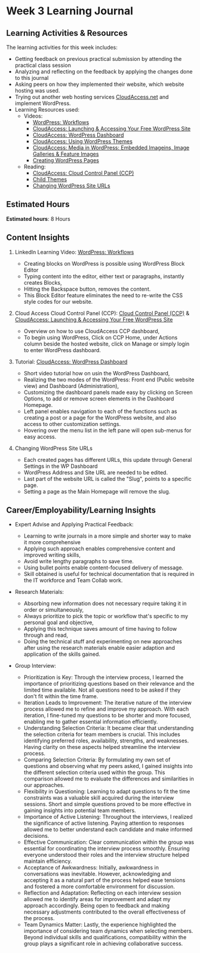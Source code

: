 # Week 3 Learning Journal <br/>

## Learning Activities & Resources
The learning activities for this week includes: <br>
* Getting feedback on previous practical submission by attending the practical class session
* Analyzing and reflecting on the feedback by applying the changes done to this journal
* Asking peers on how they implemented their website, which website hosting was used.
* Trying out another web hosting services [CloudAccess.net](https://www.cloudaccess.net/) and implement WordPress.
* Learning Resources used:
  - Videos:
    - [WordPress: Workflows](https://www.linkedin.com/learning/wordpress-workflows-2/our-workflows?autoSkip=true&resume=false&u=2223545)
    - [CloudAccess: Launching & Accessing Your Free WordPress Site](https://www.cloudaccess.net/wordpress-tutorials/143-getting-started/808-wordpress-tutorial-1-launching-your-site.html)
    - [CloudAccess: WordPress Dashboard](https://www.cloudaccess.net/wordpress-tutorials/143-getting-started/809-tutorial-2-wordpress-dashboard-overview.html)
    - [CloudAccess: Using WordPress Themes](https://www.cloudaccess.net/wordpress-tutorials/143-getting-started/815-wordpress-tutorial-9-selecting-a-theme.html)
    - [CloudAccess: Media in WordPress: Embedded Imageins, Image Galleries & Feature Images](https://www.cloudaccess.net/wordpress-tutorials/143-getting-started/813-tutorial-8-media-in-wordpress-embedded-images-image-galleries-featured-images.html)
    - [Creating WordPress Pages](https://www.cloudaccess.net/wordpress-tutorials/143-getting-started/814-wordpress-tutorial-8-creating-pages.html)
  - Reading: 
    - [CloudAccess: Cloud Control Panel (CCP)](https://www.cloudaccess.net/features/cloud-control-panel.html)
    - [Child Themes](https://developer.wordpress.org/themes/advanced-topics/child-themes/)    
    - [Changing WordPress Site URLs](https://www.wpbeginner.com/wp-tutorials/how-to-change-your-wordpress-site-urls-step-by-step/)

## Estimated Hours
**Estimated hours**: 8 Hours

## Content Insights
1) LinkedIn Learning Video: [WordPress: Workflows](https://www.linkedin.com/learning/wordpress-workflows-2/our-workflows?autoSkip=true&resume=false&u=2223545)
   - Creating blocks on WordPress is possible using WordPress Block Editor
   - Typing content into the editor, either text or paragraphs, instantly creates Blocks,
   - Hitting the Backspace button, removes the content.
   - This Block Editor feature eliminates the need to re-write the CSS style codes for our website.

2) Cloud Access Cloud Control Panel (CCP): [Cloud Control Panel (CCP)](https://www.cloudaccess.net/features/cloud-control-panel.html) & [CloudAccess: Launching & Accessing Your Free WordPress Site](https://www.cloudaccess.net/wordpress-tutorials/143-getting-started/808-wordpress-tutorial-1-launching-your-site.html)<br>
   - Overview on how to use CloudAccess CCP dashboard,
   - To begin using WordPress, Click on CCP Home, under Actions column beside the hosted website, click on Manage or simply login to enter WordPress dashboard.

3) Tutorial: [CloudAccess: WordPress Dashboard](https://www.cloudaccess.net/wordpress-tutorials/143-getting-started/809-tutorial-2-wordpress-dashboard-overview.html)  <br>
   - Short video tutorial how on usin the WordPress Dashboard,
   - Realizing the two modes of the WordPress: Front end (Public website view) and Dashboard (Administration),
   - Customizing the dashboard panels made easy by clicking on Screen Options, to add or remove screen elements in the Dashboard Homepage.
   - Left panel enables navigation to each of the functions such as creating a post or a page for the WordPress website, and also access to other customization settings.
   - Hovering over the menu list in the left pane will open sub-menus for easy access.

4) Changing WordPress Site URLs
   - Each created pages has different URLs, this update through General Settings in the WP Dashboard
   - WordPress Address and Site URL are needed to be edited.
   - Last part of the website URL is called the "Slug", points to a specific page.
   - Setting a page as the Main Homepage will remove the slug.
   



## Career/Employability/Learning Insights

* Expert Advise and Applying Practical Feedback:
  - Learning to write journals in a more simple and shorter way to make it more comprehensive
  - Applying such approach enables comprehensive content and improved writing skills,
  - Avoid write lengthy paragraphs to save time.
  - Using bullet points enable content-focused delivery of message.
  - Skill obtained is useful for technical documentation that is required in the IT workforce and Team Collab work.


* Research Materials: <br>
  - Absorbing new information does not necessary require taking it in order or simultaneously,
  - Always prioritize to pick the topic or workflow that's specific to my personal goal and objective,
  - Applying this technique saves amount of time having to follow through and read,
  - Doing the technical stuff and experimenting on new approaches after using the research materials enable easier
  adaption and application of the skills gained.


* Group Interview: <br> 
  - Prioritization is Key: Through the interview process, I learned the importance of prioritizing questions based on their relevance and the limited time available. Not all questions need to be asked if they don't fit within the time frame.
  - Iteration Leads to Improvement: The iterative nature of the interview process allowed me to refine and improve my approach. With each iteration, I fine-tuned my questions to be shorter and more focused, enabling me to gather essential information efficiently.
  - Understanding Selection Criteria: It became clear that understanding the selection criteria for team members is crucial. This includes identifying preferred roles, availability, strengths, and weaknesses. Having clarity on these aspects helped streamline the interview process.
  - Comparing Selection Criteria: By formulating my own set of questions and observing what my peers asked, I gained insights into the different selection criteria used within the group. This comparison allowed me to evaluate the differences and similarities in our approaches.
  - Flexibility in Questioning: Learning to adapt questions to fit the time constraints was a valuable skill acquired during the interview sessions. Short and simple questions proved to be more effective in gaining insights into potential team members.
  - Importance of Active Listening: Throughout the interviews, I realized the significance of active listening. Paying attention to responses allowed me to better understand each candidate and make informed decisions.
  - Effective Communication: Clear communication within the group was essential for coordinating the interview process smoothly. Ensuring everyone understood their roles and the interview structure helped maintain efficiency.
  - Acceptance of Awkwardness: Initially, awkwardness in conversations was inevitable. However, acknowledging and accepting it as a natural part of the process helped ease tensions and fostered a more comfortable environment for discussion.
  - Reflection and Adaptation: Reflecting on each interview session allowed me to identify areas for improvement and adapt my approach accordingly. Being open to feedback and making necessary adjustments contributed to the overall effectiveness of the process.
  - Team Dynamics Matter: Lastly, the experience highlighted the importance of considering team dynamics when selecting members. Beyond individual skills and qualifications, compatibility within the group plays a significant role in achieving collaborative success. 

